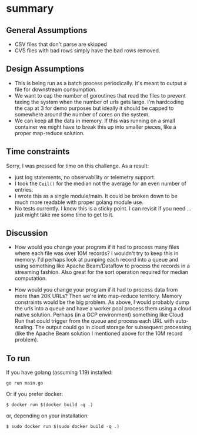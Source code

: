 # summary

## General Assumptions
* CSV files that don't parse are skipped
* CVS files with bad rows simply have the bad rows removed. 

## Design Assumptions
* This is being run as a batch process periodically. It's meant to output a file for downstream consumption. 
* We want to cap the number of goroutines that read the files to prevent taxing the system when the number of urls gets large. I'm hardcoding the cap at 3 for demo purposes but ideally it should be capped to somewhere around the number of cores on the system. 
* We can keep all the data in memory. If this was running on a small container we might have to break this up into smaller pieces, like a proper map-reduce solution. 

## Time constraints
Sorry, I was pressed for time on this challenge. As a result: 
* just log statements, no observability or telemetry support. 
* I took the `Ceil()` for the median not the average for an even number of entries. 
* I wrote this as a single module/main. It could be broken down to be much more readable with proper golang module use. 
* No tests currently. I know this is a sticky point. I can revisit if you need ... just might take me some time to get to it. 

## Discussion

* How would you change your program if it had to process many files where each file was over 10M records?
I wouldn't try to keep this in memory. I'd perhaps look at pumping each record into a queue and using something like Apache Beam/Dataflow to process the records in a streaming fashion. Also great for the sort operation required for median computation. 

* How would you change your program if it had to process data from more than 20K URLs?
Then we're into map-reduce territory. Memory constraints would be the big problem. As above, I would probably dump the urls into a queue and have a worker pool process them using a cloud native solution. Perhaps (in a GCP environment) something like Cloud Run that could trigger from the queue and process each URL with auto-scaling. The output could go in cloud storage for subsequent processing (like the Apache Beam solution I mentioned above for the 10M record problem). 

## To run
If you have golang (assuming 1.19) installed: 

```
go run main.go
```

Or if you prefer docker:

```
$ docker run $(docker build -q .)
```
or, depending on your installation:
```
$ sudo docker run $(sudo docker build -q .)
```